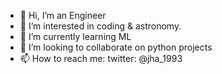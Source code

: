 - 👋 Hi, I’m an Engineer
- 👀 I’m interested in coding & astronomy.
- 🌱 I’m currently learning ML
- 💞️ I’m looking to collaborate on python projects
- 📫 How to reach me: twitter: @jha_1993

<!---
Stealth1993/Stealth1993 is a ✨ special ✨ repository because its `README.md` (this file) appears on your GitHub profile.
You can click the Preview link to take a look at your changes.
--->
